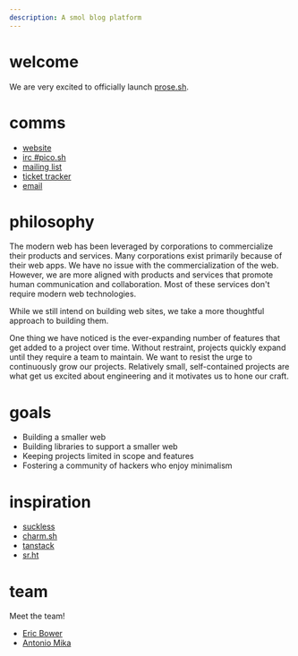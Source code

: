 ```yaml
---
description: A smol blog platform
---
```


# welcome

We are very excited to officially launch [prose.sh](https://prose.sh).

# comms

- [website](https://pico.sh)
- [irc #pico.sh](irc://irc.libera.chat/#pico.sh)
- [mailing list](https://lists.sr.ht/~erock/pico.sh)
- [ticket tracker](https://todo.sr.ht/~erock/pico.sh)
- [email](mailto:hello@pico.sh)

# philosophy

The modern web has been leveraged by corporations to commercialize their
products and services.  Many corporations exist primarily because of their web apps.
We have no issue with the commercialization of the web.  However, we are more
aligned with products and services that promote human communication and
collaboration.  Most of these services don't require modern web technologies.

While we still intend on building web sites, we take a more thoughtful approach to
building them.  

One thing we have noticed is the ever-expanding number of features that get added 
to a project over time.  Without restraint, projects quickly expand until they 
require a team to maintain.  We want to resist the urge to continuously grow
our projects.  Relatively small, self-contained projects are what get us
excited about engineering and it motivates us to hone our craft.

# goals

- Building a smaller web
- Building libraries to support a smaller web
- Keeping projects limited in scope and features
- Fostering a community of hackers who enjoy minimalism

# inspiration

- [suckless](https://suckless.org)
- [charm.sh](https://charm.sh)
- [tanstack](https://tanstack.com)
- [sr.ht](https://sr.ht)

# team

Meet the team!

- [Eric Bower](https://erock.io)
- [Antonio Mika](https://antoniomika.me)
